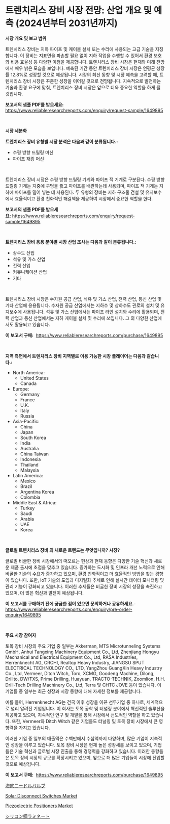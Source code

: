 <p><h1>트렌치리스 장비 시장 전망: 산업 개요 및 예측 (2024년부터 2031년까지)</h1></p><p><strong>시장 개요 및 보고 범위</strong></p>
<p><p>트렌치리스 장비는 지하 파이프 및 케이블 설치 또는 수리에 사용되는 고급 기술을 지칭합니다. 이 장비는 지표면을 파손할 필요 없이 지하 작업을 수행할 수 있어서 환경 보호와 비용 효율성 등 다양한 이점을 제공합니다. 트렌치리스 장비 시장은 현재와 미래 전망에서 매우 밝은 모습을 보입니다. 예측된 기간 동안 트렌치리스 장비 시장은 연평균 성장률 12.8%로 성장할 것으로 예상됩니다. 시장의 최신 동향 및 시장 예측을 고려할 때, 트렌치리스 장비 시장은 꾸준한 성장을 이어갈 것으로 전망됩니다. 지속적으로 발전하는 기술과 환경 요구에 맞춰, 트렌치리스 장비 시장은 앞으로 더욱 중요한 역할을 하게 될 것입니다.</p></p>
<p><strong>보고서의 샘플 PDF를 받으세요:</strong> <a href="https://www.reliableresearchreports.com/enquiry/request-sample/1649895">https://www.reliableresearchreports.com/enquiry/request-sample/1649895</a></p>
<p>&nbsp;</p>
<p><strong>시장 세분화</strong></p>
<p><strong>트렌치리스 장비 유형별 시장 분석은 다음과 같이 분류됩니다.:</strong></p>
<p><ul><li>수평 방향 드릴링 머신</li><li>파이프 재킹 머신</li></ul></p>
<p>&nbsp;</p>
<p><p>트렌치리스 장비 시장은 수평 방향 드릴링 기계와 파이프 잭 기계로 구분된다. 수평 방향 드릴링 기계는 지중에 구멍을 뚫고 파이프를 배관하는데 사용되며, 파이프 잭 기계는 지하에 파이프를 밀어 넣는 데 사용된다. 두 유형의 장비는 지하 구조물 건설 및 유지보수에서 효율적이고 환경 친화적인 해결책을 제공하여 시장에서 중요한 역할을 한다.</p></p>
<p><strong>보고서의 샘플 PDF를 받으세요:</strong>&nbsp;<a href="https://www.reliableresearchreports.com/enquiry/request-sample/1649895">https://www.reliableresearchreports.com/enquiry/request-sample/1649895</a></p>
<p>&nbsp;</p>
<p><strong> 트렌치리스 장비 응용 분야별 시장 산업 조사는 다음과 같이 분류됩니다.:</strong></p>
<p><ul><li>상수도 산업</li><li>석유 및 가스 산업</li><li>전력 산업</li><li>커뮤니케이션 산업</li><li>기타</li></ul></p>
<p>&nbsp;</p>
<p><p>트렌치리스 장비 시장은 수자원 공급 산업, 석유 및 가스 산업, 전력 산업, 통신 산업 및 기타 산업에 응용됩니다. 수자원 공급 산업에서는 지하수 및 상하수도 관로의 설치 및 유지보수에 사용됩니다. 석유 및 가스 산업에서는 파이프 라인 설치와 수리에 활용되며, 전력 산업과 통신 산업에서는 지하 케이블 설치 및 수리에 쓰입니다. 그 외 다양한 산업에서도 활용되고 있습니다.</p></p>
<p><strong>이 보고서 구매:</strong>&nbsp; <a href="https://www.reliableresearchreports.com/purchase/1649895">https://www.reliableresearchreports.com/purchase/1649895</a></p>
<p>&nbsp;</p>
<p><strong>지역 측면에서 트렌치리스 장비 지역별로 이용 가능한 시장 플레이어는 다음과 같습니다.:</strong></p>
<p><ul>
    <li>
        North America:
        <ul>
            <li>United States</li>
            <li>Canada</li>
        </ul>
    </li>
    <li>
        Europe:
        <ul>
            <li>Germany</li>
            <li>France</li>
            <li>U.K.</li>
            <li>Italy</li>
            <li>Russia</li>
        </ul>
    </li>
    <li>
        Asia-Pacific:
        <ul>
            <li>China</li>
            <li>Japan</li>
            <li>South Korea</li>
            <li>India</li>
            <li>Australia</li>
            <li>China Taiwan</li>
            <li>Indonesia</li>
            <li>Thailand</li>
            <li>Malaysia</li>
        </ul>
    </li>
    <li>
        Latin America:
        <ul>
            <li>Mexico</li>
            <li>Brazil</li>
            <li>Argentina Korea</li>
            <li>Colombia</li>
        </ul>
    </li>
    <li>
        Middle East & Africa:
        <ul>
            <li>Turkey</li>
            <li>Saudi</li>
            <li>Arabia</li>
            <li>UAE</li>
            <li>Korea</li>
        </ul>
    </li>
    </ul></p>
<p>&nbsp;</p>
<p><strong>글로벌 트렌치리스 장비 의 새로운 트렌드는 무엇입니까? 시장?</strong></p>
<p><p>글로벌 비굴한 장비 시장에서의 떠오르는 현상과 현재 동향은 다양한 기술 혁신과 새로운 제품 출시에 초점을 맞추고 있습니다. 증가하는 도시화 및 인프라 개선 노력으로 인해 비굴한 기술의 수요가 증가하고 있으며, 환경 친화적이고 더 효율적인 방법을 찾는 경향이 있습니다. 또한, IoT 기술의 도입과 디지털화 추세로 인해 실시간 데이터 모니터링 및 관리 기능이 강화되고 있습니다. 이러한 추세들은 비굴한 장비 시장의 성장을 촉진하고 있으며, 더 많은 혁신과 발전이 예상됩니다.</p></p>
<p><strong>이 보고서를 구매하기 전에 궁금한 점이 있으면 문의하거나 공유하세요.</strong>- <a href="https://www.reliableresearchreports.com/enquiry/pre-order-enquiry/1649895">https://www.reliableresearchreports.com/enquiry/pre-order-enquiry/1649895</a></p>
<p>&nbsp;</p>
<p><strong>주요 시장 참여자</strong></p>
<p><p>토목 장비 시장의 주요 기업 중 일부는 Akkerman, MTS Microtunneling Systems GmbH, Anhui Tangxing Machinery Equipment Co., Ltd, Zhenjiang Hongyu Mechanical and Electrical Equipment Co., Ltd, RASA Industries, Herrenknecht AG, CRCHI, Realtop Heavy Industry, JIANGSU SPUT ELECTRICAL TECHNOLOGY CO., LTD, YangZhou GuangXin Heavy Industry Co., Ltd, Vermeer, Ditch Witch, Toro, XCMG, Goodeng Machine, Dilong, Drillto, DW/TXS, Prime Drilling, Huayuan, TRACTO-TECHNIK, Zoomlion, H.H. Drill-Tech Drilling Machinery Co., Ltd, Terra 및 CHTC JOVE 등이 있습니다. 이 기업들 중 일부는 최근 성장과 시장 동향에 대해 자세한 정보를 제공합니다. </p><p>예를 들어, Herrenknecht AG는 건국 이후 성장을 이끈 선두기업 중 하나로, 세계적으로 널리 알려진 기업입니다. 이 회사는 토목 공학 및 터널링 분야에서 혁신적인 솔루션을 제공하고 있으며, 지속적인 연구 및 개발을 통해 시장에서 선도적인 역할을 하고 있습니다. 또한, Vermeer와 Ditch Witch 같은 기업들도 터널링 및 토목 장비 시장에서 큰 영향력을 가지고 있습니다. </p><p>이러한 기업 중 일부의 매출액은 수백만에서 수십억까지 다양하며, 많은 기업이 지속적인 성장을 이루고 있습니다. 토목 장비 시장은 현재 높은 성장세를 보이고 있으며, 기업들은 기술 혁신과 글로벌 시장 진출을 통해 경쟁력을 강화하고 있습니다. 이러한 동향들은 토목 장비 시장의 규모를 확장시키고 있으며, 앞으로 더 많은 기업들이 시장에 진입할 것으로 예상됩니다.</p></p>
<p><strong>이 보고서 구매:</strong>&nbsp;&nbsp;<a href="https://www.reliableresearchreports.com/purchase/1649895">https://www.reliableresearchreports.com/purchase/1649895</a></p>
<p><p><a href="https://github.com/Sophiaard2003/Market-Research-Report-List-1/blob/main/703247410687.md">海底ニードルバルブ</a></p><p><a href="https://github.com/rahu1506/Market-Research-Report-List-3/blob/main/solar-disconnect-switches-market.md">Solar Disconnect Switches Market</a></p><p><a href="https://github.com/juniordelafrance/Market-Research-Report-List-2/blob/main/piezoelectric-positioners-market.md">Piezoelectric Positioners Market</a></p><p><a href="https://medium.com/@jordanilliamson678678/%E3%82%B7%E3%83%AA%E3%82%B3%E3%83%B3%E3%82%B9%E3%83%81%E3%83%BC%E3%83%AB%E7%A9%8D%E5%B1%A4%E6%9D%BF%E5%B8%82%E5%A0%B4%E8%A6%8F%E6%A8%A1-%E5%B9%B4%E9%96%93%E6%88%90%E9%95%B7%E7%8E%87-%E3%83%88%E3%83%AC%E3%83%B3%E3%83%892024%E5%B9%B4-2030%E5%B9%B4-87c1ed10dc11">シリコン鋼ラミネート</a></p></p>
